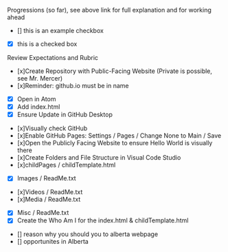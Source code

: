 Progressions (so far), see above link for full explanation and for working ahead
- [] this is an example checkbox
- [x] this is a checked box



Review Expectations and Rubric
- [x]Create Repository with Public-Facing Website (Private is possible, see Mr. Mercer)
- [x]Reminder: github.io must be in name
-[x] Open in Atom
- [x] Add index.html
-[x] Ensure Update in GitHub Desktop
- [x]Visually check GitHub
- [x]Enable GitHub Pages: Settings / Pages / Change None to Main / Save
- [x]Open the Publicly Facing Website to ensure Hello World is visually there
- [x]Create Folders and File Structure in Visual Code Studio
- [x]childPages / childTemplate.html
-[x] Images / ReadMe.txt
- [x]Videos / ReadMe.txt
- [x]Media / ReadMe.txt
-[x] Misc / ReadMe.txt
-[x] Create the Who Am I for the index.html & childTemplate.html
- [] reason why you should  you to alberta webpage
- [] opportunites in Alberta








